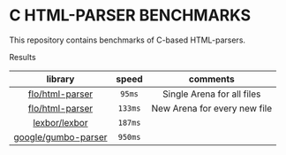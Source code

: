 # C HTML-PARSER BENCHMARKS

This repository contains benchmarks of C-based HTML-parsers.

Results

| library | speed | comments |
|:-------:|:-----:|:--------:|
| [flo/html-parser](https://github.com/florianmarkusse/html-parser) | `95ms` | Single Arena for all files  |
| [flo/html-parser](https://github.com/florianmarkusse/html-parser) | `133ms` | New Arena for every new file |
| [lexbor/lexbor](https://github.com/lexbor/lexbor) | `187ms` | |
| [google/gumbo-parser](https://github.com/google/gumbo-parser) | `950ms` | |
